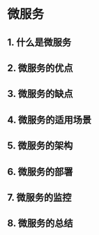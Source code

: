 # 微服务

## 1. 什么是微服务

## 2. 微服务的优点

## 3. 微服务的缺点

## 4. 微服务的适用场景

## 5. 微服务的架构

## 6. 微服务的部署

## 7. 微服务的监控

## 8. 微服务的总结
